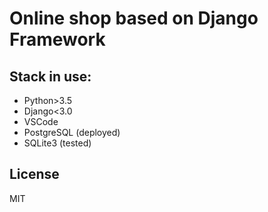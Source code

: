 # Online shop based on Django Framework 

## Stack in use:

* Python>3.5
* Django<3.0
* VSCode
* PostgreSQL (deployed)
* SQLite3 (tested)

## License

MIT
